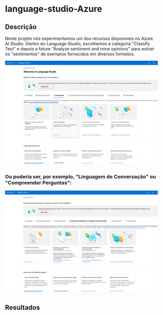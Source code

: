 # language-studio-Azure

## Descrição

Neste projeto nós experimentamos um dos recursos disponíveis no Azure AI Studio.
Dentro do Language Studio, escolhemos a categoria "Classify Text" e depois a fature
"Analyze sentiment and mine opinions" para extrair os "sentimentos" de exemplos fornecidos
em diversos formatos.

![Language Studio - Analyze Sentiments and Opinions](assets/images/Sentiment.png)

### Ou poderia ser, por exemplo, "Linguagem de Conversação" ou "Compreender Perguntas":

![Language Studio - Understanding Questions and Conversational Language](assets/images/ls1.png)

## Resultados


